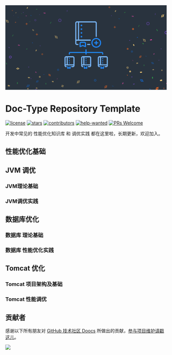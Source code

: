 <div align="center"> <img src="./images/repository-template-demo.png"/> </div>

# Doc-Type Repository Template
[![license](https://badgen.net/github/license/doocs/doc-template?color=green)](https://github.com/doocs/doc-template/blob/master/LICENSE)
[![stars](https://badgen.net/github/stars/doocs/doc-template)](https://github.com/doocs/doc-template/stargazers)
[![contributors](https://badgen.net/github/contributors/doocs/doc-template)](https://github.com/doocs/doc-template/graphs/contributors)
[![help-wanted](https://badgen.net/github/label-issues/doocs/doc-template/help%20wanted/open)](https://github.com/doocs/doc-template/labels/help%20wanted)
[![PRs Welcome](https://badgen.net/badge/PRs/welcome/green)](http://makeapullrequest.com)

开发中常见的 性能优化知识库 和 调优实践 都在这里啦，长期更新，欢迎加入。

## 性能优化基础



## JVM 调优
### JVM理论基础

### JVM调优实践

## 数据库优化
### 数据库 理论基础


### 数据库 性能优化实践

## Tomcat 优化
### Tomcat 项目架构及基础


### Tomcat 性能调优



## 贡献者
感谢以下所有朋友对 [GitHub 技术社区 Doocs](https://github.com/doocs) 所做出的贡献，[参与项目维护请戳这儿](https://doocs.github.io/#/?id=how-to-join)。

<!-- ALL-CONTRIBUTORS-LIST:START - Do not remove or modify this section -->

<a href="https://opencollective.com/doocs/contributors.svg?width=890&button=true"><img src="https://opencollective.com/doocs/contributors.svg?width=890&button=false" /></a>

<!-- ALL-CONTRIBUTORS-LIST:END -->